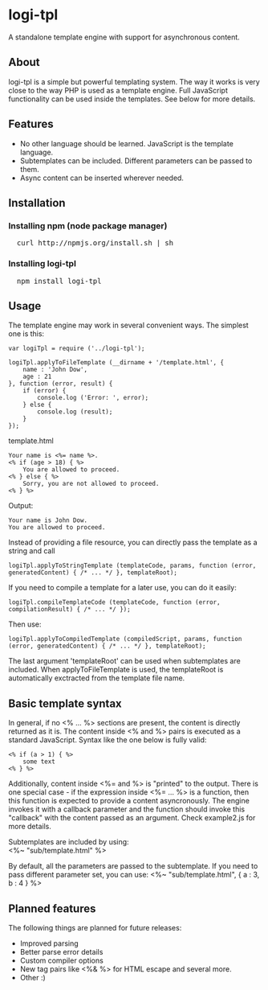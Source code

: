 # logi-tpl 
A standalone template engine with support for asynchronous content.

## About
 
logi-tpl is a simple but powerful templating system.
The way it works is very close to the way PHP is used as a template engine. 
Full JavaScript functionality can be used inside the templates.
See below for more details. 

## Features

* No other language should be learned. JavaScript is the template language.
* Subtemplates can be included. Different parameters can be passed to them.
* Async content can be inserted wherever needed.

## Installation

### Installing npm (node package manager)
<pre>
  curl http://npmjs.org/install.sh | sh
</pre>

### Installing logi-tpl
<pre>
  npm install logi-tpl
</pre>

## Usage

The template engine may work in several convenient ways.
The simplest one is this: 

    var logiTpl = require ('../logi-tpl');
		
    logiTpl.applyToFileTemplate (__dirname + '/template.html', {	
    	name : 'John Dow',
    	age : 21
    }, function (error, result) {
	    if (error) {
		    console.log ('Error: ', error);			
    	} else {
    		console.log (result);
	    }
    });

template.html

    Your name is <%= name %>.
    <% if (age > 18) { %>
        You are allowed to proceed.
    <% } else { %>
        Sorry, you are not allowed to proceed.
    <% } %> 

Output:

    Your name is John Dow.
    You are allowed to proceed.

Instead of providing a file resource, you can
directly pass the template as a string and call

    logiTpl.applyToStringTemplate (templateCode, params, function (error, generatedContent) { /* ... */ }, templateRoot);

If you need to compile a template for a later use, you can do it easily: 

    logiTpl.compileTemplateCode (templateCode, function (error, compilationResult) { /* ... */ }); 

Then use:

    logiTpl.applyToCompiledTemplate (compiledScript, params, function (error, generatedContent) { /* ... */ }, templateRoot);

The last argument 'templateRoot' can be used when subtemplates are included. When applyToFileTemplate is used, 
the templateRoot is automatically exctracted from the template file name. 

## Basic template syntax

In general, if no <% ... %> sections are present, the content is directly returned as it is.
The content inside <% and %> pairs is executed as a standard JavaScript. 
Syntax like the one below is fully valid:

    <% if (a > 1) { %>
        some text
    <% } %> 
 
Additionally, content inside <%= and %> is "printed" to the output.
There is one special case - if the expression inside <%= ... %> is a function,
then this function is expected to provide a content asyncronously. 
The engine invokes it with a callback parameter and the function should 
invoke this "callback" with the content passed as an argument.
Check example2.js for more details.  

Subtemplates are included by using:		
    <%~ "sub/template.html" %>   

By default, all the parameters are passed to the subtemplate.
If you need to pass different parameter set, you can use:
    <%~ "sub/template.html", { a : 3, b : 4 } %>   
 
## Planned features

The following things are planned for future releases:
* Improved parsing
* Better parse error details 
* Custom compiler options
* New tag pairs like <%& %> for HTML escape and several more.
* Other :)
 